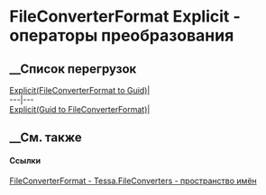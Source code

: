 # FileConverterFormat Explicit \- операторы преобразования
##  __Список перегрузок
[ Explicit(FileConverterFormat to
Guid)](M_Tessa_FileConverters_FileConverterFormat_op_Explicit_1.htm)|  
---|---  
[Explicit(Guid to
FileConverterFormat)](M_Tessa_FileConverters_FileConverterFormat_op_Explicit.htm)|  
## __См. также
#### Ссылки
[FileConverterFormat - ](T_Tessa_FileConverters_FileConverterFormat.htm)
[Tessa.FileConverters - пространство имён](N_Tessa_FileConverters.htm)
